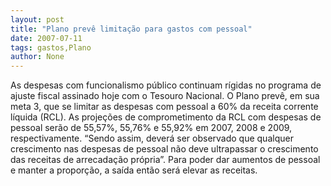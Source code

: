 ```yaml
---
layout: post
title: "Plano prevê limitação para gastos com pessoal"
date: 2007-07-11
tags: gastos,Plano
author: None
---
```

As despesas com funcionalismo p&uacute;blico continuam r&iacute;gidas no programa de ajuste fiscal assinado hoje com o Tesouro Nacional. 
O Plano prev&ecirc;, em sua meta 3, que se limitar as despesas com pessoal a 60% da receita corrente l&iacute;quida (RCL). 
As proje&ccedil;&otilde;es de comprometimento da RCL com despesas de pessoal ser&atilde;o de 55,57%, 55,76% e 55,92% em 2007, 2008 e 2009, respectivamente.
&ldquo;Sendo assim, dever&aacute; ser observado que qualquer crescimento nas despesas de pessoal n&atilde;o deve ultrapassar o crescimento das receitas de arrecada&ccedil;&atilde;o pr&oacute;pria&rdquo;.
Para poder dar aumentos de pessoal e manter a propor&ccedil;&atilde;o, a sa&iacute;da ent&atilde;o ser&aacute; elevar as receitas. 